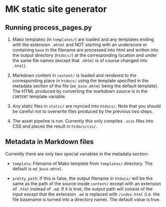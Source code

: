 # MK static site generator

## Running process_pages.py

1. Mako templates (in `templates/`) are loaded and any templates ending with the extension `.mhtml` and NOT starting with an underscore or containing `base` in the filename are processed into html and written into the output directory (`htdocs/`) at the corresponding location and under the same file names (except that `.mhtml` is of course changed into `.html`).

2. Markdown content in `content/` is loaded and rendered to the corresponding place in `htdocs/` using the template specified in the metadata section of the file (`md_base.mhtml` being the default template). The HTML produced by converting the markdown source is in the `CONTENT` template variable.

3. Any static files in `static/` are rsynced into `htdocs/`. Note that you should be careful not to overwrite files produced by the previous two steps.

4. The asset pipeline is run. Currently this only compiles `.scss` files into CSS and places the result in `htdocs/css/`.

## Metadata in Markdown files

Currently there are only two special variables in the metadata section:

- `template`: Filename of Mako template from `templates/` directory. The default is `md_base.mhtml`.

- `pretty_path`: If this is false, the output filename in `htdocs/` will be the same as the path of the source inside `content/` except with an extension of `.html` instead of `.md`. If it is true, the output path will consist of the input except that the extension `.md` is replaced with `/index.html` (i.e. the file basename is turned into a directory name). The default value is true.
